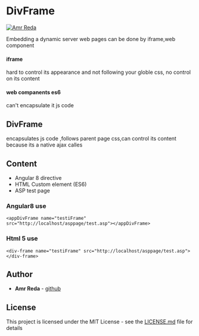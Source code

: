 # DivFrame  


[![Amr Reda](https://c5.patreon.com/external/logo/become_a_patron_button.png)](https://www.patreon.com/AmroReda)
                                                  
Embedding a dynamic server web pages can be done by iframe,web component 
#### iframe 
hard to control its appearance and not following your globle css, no control on its content
#### web companents es6
can't encapsulate it js code 
## DivFrame 
encapsulates js code ,follows parent page css,can control its content because its a native ajax calles 
## Content
* Angular 8 directive
* HTML Custom element (ES6)
* ASP test page

### Angular8 use
```
<appDivFrame name="testiFrame" src="http://localhost/asppage/test.asp"></appDivFrame>
```
### Html 5 use 
```
<div-frame name="testiFrame" src="http://localhost/asppage/test.asp"></div-frame>
```

## Author

* **Amr Reda**  - [github](https://github.com/AboLojy)

## License

This project is licensed under the MIT License - see the [LICENSE.md](LICENSE.md) file for details


